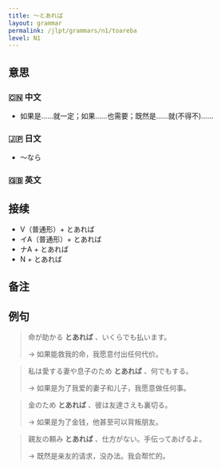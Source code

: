 ```yaml
---
title: 〜とあれば
layout: grammar
permalink: /jlpt/grammars/n1/toareba
level: N1
---
```


## 意思

### 🇨🇳 中文

- 如果是……就一定；如果……也需要；既然是……就(不得不)……

### 🇯🇵 日文

- 〜なら

### 🇬🇧 英文


## 接续

- V（普通形）+ とあれば
- イA（普通形）+ とあれば
- ナA + とあれば
- N + とあれば

## 备注


## 例句

> 命が助かる **とあれば** 、いくらでも払います。
>
> → 如果能救我的命，我愿意付出任何代价。

> 私は愛する妻や息子のため **とあれば** 、何でもする。
>
> → 如果是为了我爱的妻子和儿子，我愿意做任何事。

> 金のため **とあれば** 、彼は友達さえも裏切る。
>
> → 如果是为了金钱，他甚至可以背叛朋友。

> 親友の頼み **とあれば** 、仕方がない。手伝ってあげるよ。
>
> → 既然是亲友的请求，没办法。我会帮忙的。

